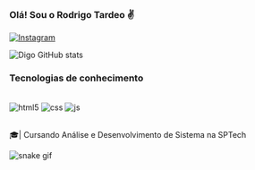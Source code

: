 ### Olá! Sou o Rodrigo Tardeo ✌️

[![Instagram](https://img.shields.io/badge/Instagram-E4405F?style=for-the-badge&logo=instagram&logoColor=white)](https://www.instagram.com/_digotardeo/)


![Digo GitHub stats](https://github-readme-stats.vercel.app/api?username=DiigoTardeo&show_icons=true&theme=dracula)

### Tecnologias de conhecimento 

<div style="display: inline_block"><br/>
    <img aling="center" alt="html5" src="https://img.shields.io/badge/HTML5-E34F26?style=for-the-badge&logo=html5&logoColor=white"/>
    <img aling="center" alt="css" src="https://img.shields.io/badge/CSS3-1572B6?style=for-the-badge&logo=css3&logoColor=white"/>
    <img aling="center" alt="js" src="https://img.shields.io/badge/JavaScript-F7DF1E?style=for-the-badge&logo=javascript&logoColor=black"/>
</div><br/>

🎓| Cursando Análise e Desenvolvimento de Sistema na SPTech

![snake gif](https://github.com/SEU_USUARIO/SEU_REPOSITORIO/blob/output/github-contribution-grid-snake.svg)
